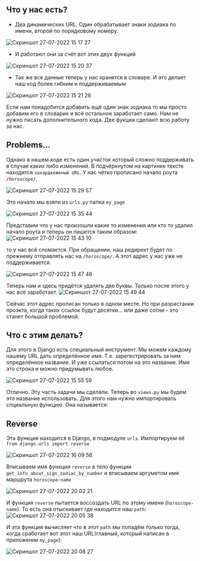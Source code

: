## Что у нас есть?
- Два динамических URL. Один обрабатывает знаки зодиака по имени, второй по порядковому номеру.

![Скриншот 27-07-2022 15 17 27](https://user-images.githubusercontent.com/84935915/181244877-a03f9e71-e92e-4dff-bbeb-7caa6d8ddc88.png)

- И работают они за счёт вот этих двух функций

![Скриншот 27-07-2022 15 20 37](https://user-images.githubusercontent.com/84935915/181245329-9ea89ec3-617d-48e7-9757-2706d776f847.png)

- Так же все данные теперь у нас хранятся в словаре. И это делает наш код более гибким и поддерживаемым

![Скриншот 27-07-2022 15 21 26](https://user-images.githubusercontent.com/84935915/181245544-d3b6fb0c-7d02-4eb7-a792-39d9cc0643d3.png)

Если нам понадобится добавить ещё один знак зодиака то мы просто добавим его в словарик и всё остальное заработает само.
Нам не нужно писать дополнительного кода. Две фукции сделают всю работу за нас.

## Problems...
Однако в нашем коде есть один участок который сложно поддерживать в случае каких либо изменений. В подчёркнутом на картинке тексте
находится `захардкоженый URL`. У нас чётко прописано начало роута `/horoscope/`.

![Скриншот 27-07-2022 15 29 57](https://user-images.githubusercontent.com/84935915/181246971-f3f664eb-8475-44fb-aecd-db5940a6621f.png)

Это начало мы взяли из `urls.py` папки `my_page`

![Скриншот 27-07-2022 15 35 44](https://user-images.githubusercontent.com/84935915/181248044-cd8560e0-0c92-42c6-a928-bf248e49e84e.png)

Представим что у нас произошли какие то изменения или кто то удалил начало роута и теперь он пишется таким образом:
![Скриншот 27-07-2022 15 43 10](https://user-images.githubusercontent.com/84935915/181249537-807945ac-06be-4a39-844d-ef291294914b.png)

то у нас всё сломается.
При обращении, наш редирект будет по прежнему отправлять нас на `/horoscope/`. А этот адрес у нас уже не поддерживается.

![Скриншот 27-07-2022 15 47 46](https://user-images.githubusercontent.com/84935915/181250328-09562774-016e-42b7-a8ee-f23aca193e10.png)

Теперь нам и здесь придётся удалять две буквы. Только после этого у нас всё заработает.
![Скриншот 27-07-2022 15 49 44](https://user-images.githubusercontent.com/84935915/181250880-83b13be3-b721-4f4c-912c-aa3e27ae930f.png)

Сейчас этот адрес прописан только в одном месте. Но при разрастании проэкта, когда таких ссылок будут десятки... или даже сотни - это станет большой проблемой.

## Что с этим делать?
Для этого в Django есть специальный инструмент. Мы можем каждому нашему URL дать определённое имя. Т.е. зарегестрировать за ним определённое название.
И уже ссылаться потом на это название.
Имя это строка и можно придумывать любое.

![Скриншот 27-07-2022 15 55 59](https://user-images.githubusercontent.com/84935915/181252034-fe5ca59b-2a6b-4956-9b79-55cf7ad2175c.png)

Отлично. Эту часть задачи мы сделали. Теперь во `views.py` мы будем это название использовать.
Для этого нам нужно импортировать спциальную функцию. Она называется:

## Reverse

Эта функция находится в Django, в подмодуле `urls`. Импортируем её `from django.urls import reverse`

![Скриншот 27-07-2022 16 09 56](https://user-images.githubusercontent.com/84935915/181254995-8969e87d-cda7-45c5-b001-6c24a2709d30.png)

Вписываем имя функции `reverse` в тело функции `get_info_about_sign_zodiac_by_number` и вписываем аргуметом имя маршрута `horoscope-name`


![Скриншот 27-07-2022 20 02 21](https://user-images.githubusercontent.com/84935915/181306631-5d878034-1c42-4473-914d-2b923e125859.png)

И функция `reverse` пытается воссоздать URL по этому имени (`horoscope-name`). То есть она отыскивает где находится наш `path`:
![Скриншот 27-07-2022 20 05 38](https://user-images.githubusercontent.com/84935915/181307183-c59e3843-4c19-4795-823b-c04a0fa4d63b.png)

И эта функция вычисляет что в этот `path` мы попадём только тогда, когда сработает вот этот наш URL(главный, который написан в приложении `my_page`):

![Скриншот 27-07-2022 20 08 27](https://user-images.githubusercontent.com/84935915/181307661-4c32a01c-d5fb-4338-ae5b-8922f20ecca4.png)
